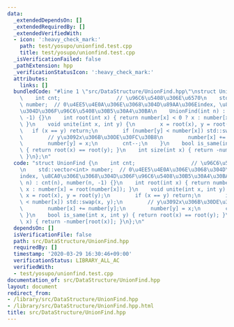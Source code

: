 ```yaml
---
data:
  _extendedDependsOn: []
  _extendedRequiredBy: []
  _extendedVerifiedWith:
  - icon: ':heavy_check_mark:'
    path: test/yosupo/unionfind.test.cpp
    title: test/yosupo/unionfind.test.cpp
  _isVerificationFailed: false
  _pathExtension: hpp
  _verificationStatusIcon: ':heavy_check_mark:'
  attributes:
    links: []
  bundledCode: "#line 1 \"src/DataStructure/UnionFind.hpp\"\nstruct UnionFind {\n\
    \    int cnt;                  // \u96C6\u5408\u306E\u6570\n    std::vector<int>\
    \ number;  // 0\u4EE5\u4E0A\u306E\u3068\u304D\u89AA\u306Eindex, \u8CA0\u306E\u3068\
    \u304D\u306F\u96C6\u5408\u30B5\u30A4\u30BA\n    UnionFind(int n) : cnt(n), number(n,\
    \ -1) {}\n    int root(int x) { return number[x] < 0 ? x : number[x] = root(number[x]);\
    \ }\n    void unite(int x, int y) {\n        x = root(x), y = root(y);\n     \
    \   if (x == y) return;\n        if (number[y] < number[x]) std::swap(x, y);\n\
    \        // y\u3092x\u306B\u30DE\u30FC\u30B8\n        number[x] += number[y];\n\
    \        number[y] = x;\n        cnt--;\n    }\n    bool is_same(int x, int y)\
    \ { return root(x) == root(y); }\n    int size(int x) { return -number[root(x)];\
    \ }\n};\n"
  code: "struct UnionFind {\n    int cnt;                  // \u96C6\u5408\u306E\u6570\
    \n    std::vector<int> number;  // 0\u4EE5\u4E0A\u306E\u3068\u304D\u89AA\u306E\
    index, \u8CA0\u306E\u3068\u304D\u306F\u96C6\u5408\u30B5\u30A4\u30BA\n    UnionFind(int\
    \ n) : cnt(n), number(n, -1) {}\n    int root(int x) { return number[x] < 0 ?\
    \ x : number[x] = root(number[x]); }\n    void unite(int x, int y) {\n       \
    \ x = root(x), y = root(y);\n        if (x == y) return;\n        if (number[y]\
    \ < number[x]) std::swap(x, y);\n        // y\u3092x\u306B\u30DE\u30FC\u30B8\n\
    \        number[x] += number[y];\n        number[y] = x;\n        cnt--;\n   \
    \ }\n    bool is_same(int x, int y) { return root(x) == root(y); }\n    int size(int\
    \ x) { return -number[root(x)]; }\n};\n"
  dependsOn: []
  isVerificationFile: false
  path: src/DataStructure/UnionFind.hpp
  requiredBy: []
  timestamp: '2020-03-29 16:30:46+09:00'
  verificationStatus: LIBRARY_ALL_AC
  verifiedWith:
  - test/yosupo/unionfind.test.cpp
documentation_of: src/DataStructure/UnionFind.hpp
layout: document
redirect_from:
- /library/src/DataStructure/UnionFind.hpp
- /library/src/DataStructure/UnionFind.hpp.html
title: src/DataStructure/UnionFind.hpp
---
```

